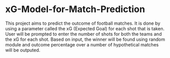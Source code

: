 # xG-Model-for-Match-Prediction
This project aims to predict the outcome of football matches.
It is done by using a parameter called the xG (Expected Goal) for each shot that is taken.
User will be prompted to enter the number of shots for both the teams and the xG for each shot.
Based on input, the winner will be found using random module and outcome percentage over a number of hypothetical matches will be outputed.
